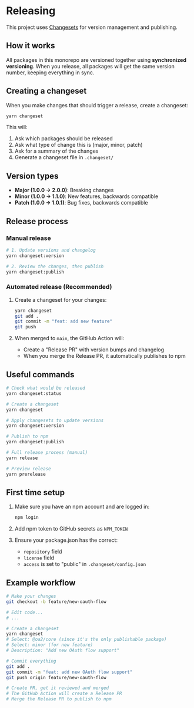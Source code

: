 # Releasing

This project uses [Changesets](https://github.com/changesets/changesets) for version management and publishing.

## How it works

All packages in this monorepo are versioned together using **synchronized versioning**. When you release, all packages will get the same version number, keeping everything in sync.

## Creating a changeset

When you make changes that should trigger a release, create a changeset:

```bash
yarn changeset
```

This will:
1. Ask which packages should be released
2. Ask what type of change this is (major, minor, patch)
3. Ask for a summary of the changes
4. Generate a changeset file in `.changeset/`

## Version types

- **Major (1.0.0 → 2.0.0)**: Breaking changes
- **Minor (1.0.0 → 1.1.0)**: New features, backwards compatible
- **Patch (1.0.0 → 1.0.1)**: Bug fixes, backwards compatible

## Release process

### Manual release

```bash
# 1. Update versions and changelog
yarn changeset:version

# 2. Review the changes, then publish
yarn changeset:publish
```

### Automated release (Recommended)

1. Create a changeset for your changes:
   ```bash
   yarn changeset
   git add .
   git commit -m "feat: add new feature"
   git push
   ```

2. When merged to `main`, the GitHub Action will:
   - Create a "Release PR" with version bumps and changelog
   - When you merge the Release PR, it automatically publishes to npm

## Useful commands

```bash
# Check what would be released
yarn changeset:status

# Create a changeset
yarn changeset

# Apply changesets to update versions
yarn changeset:version

# Publish to npm
yarn changeset:publish

# Full release process (manual)
yarn release

# Preview release
yarn prerelease
```

## First time setup

1. Make sure you have an npm account and are logged in:
   ```bash
   npm login
   ```

2. Add npm token to GitHub secrets as `NPM_TOKEN`

3. Ensure your package.json has the correct:
   - `repository` field
   - `license` field
   - `access` is set to "public" in `.changeset/config.json`

## Example workflow

```bash
# Make your changes
git checkout -b feature/new-oauth-flow

# Edit code...
# ...

# Create a changeset
yarn changeset
# Select: @oa2/core (since it's the only publishable package)
# Select: minor (for new feature)
# Description: "Add new OAuth flow support"

# Commit everything
git add .
git commit -m "feat: add new OAuth flow support"
git push origin feature/new-oauth-flow

# Create PR, get it reviewed and merged
# The GitHub Action will create a Release PR
# Merge the Release PR to publish to npm
``` 